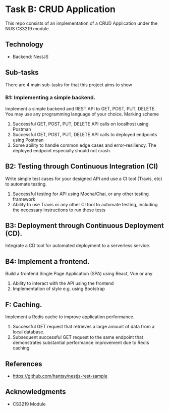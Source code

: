 # Task B: CRUD Application

This repo consists of an implementation of a CRUD Application under the NUS CS3219 module.

## Technology
* Backend: NestJS

## Sub-tasks
There are 4 main sub-tasks for that this project aims to show

### B1: Implementing a simple backend.

Implement a simple backend and REST API to GET, POST, PUT, DELETE. You
may use any programming language of your choice.
Marking scheme

1. Successful GET, POST, PUT, DELETE API calls on localhost using Postman
2. Successful GET, POST, PUT, DELETE API calls to deployed endpoints using Postman
3. Some ability to handle common edge cases and error-resiliency. The deployed endpoint especially should not crash.

## B2: Testing through Continuous Integration (CI)

Write simple test cases for your designed API and use a CI tool (Travis, etc) to automate testing.

1. Successful testing for API using Mocha/Chai, or any other testing framework
2. Ability to use Travis or any other CI tool to automate testing, including the necessary instructions to run these tests

## B3: Deployment through Continuous Deployment (CD).

Integrate a CD tool for automated deployment to a serverless service.

## B4: Implement a frontend.

Build a frontend Single Page Application (SPA) using React, Vue or any 

1. Ability to interact with the API using the frontend
2. Implementation of style e.g. using Bootstrap

## F: Caching.

Implement a Redis cache to improve application performance. 

1. Successful GET request that retrieves a large amount of data from a local database.
2. Subsequent successful GET request to the same endpoint that demonstrates substantial performance improvement due to Redis caching.

## References
* https://github.com/hantsy/nestjs-rest-sample

## Acknowledgments
* CS3219 Module